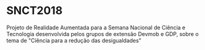 # SNCT2018
Projeto de Realidade Aumentada para a Semana Nacional de Ciência e Tecnologia desenvolvida pelos grupos de extensão Devmob e GDP, sobre o tema de "Ciência para a redução das desigualdades"
